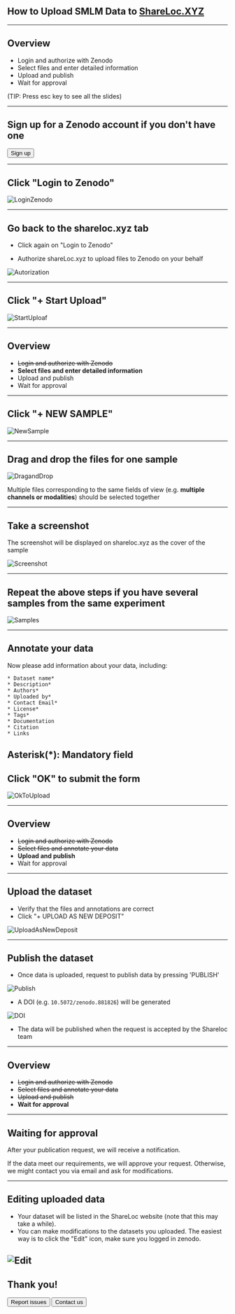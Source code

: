## How to Upload SMLM Data to [ShareLoc.XYZ](https://shareloc.xyz/)

-----
## Overview

 * Login and authorize with Zenodo
 * Select files and enter detailed information
 * Upload and publish
 * Wait for approval


(TIP: Press esc key to see all the slides)

-----
## Sign up for a Zenodo account if you don't have one

<button class="button" onclick=" window.open('https://sandbox.zenodo.org/signup/','_blank')">Sign up</button>

-----
## Click "Login to Zenodo"

![LoginZenodo](https://user-images.githubusercontent.com/56833522/125955630-674beae5-6244-4b19-a3a6-773f8e588827.png)

-----
## Go back to the shareloc.xyz tab

* Click again on "Login to Zenodo"

* Authorize shareLoc.xyz to upload files to Zenodo on your behalf

![Autorization](https://user-images.githubusercontent.com/56833522/125964039-8ea981ec-f64c-4ec4-b824-7137f46d1c33.png)


-----
## Click "+ Start Upload" 

![StartUploaf](https://user-images.githubusercontent.com/56833522/125957037-559f98c4-0e4f-4a09-8435-0a1a163c2e71.png)

-----
## Overview

 * ~~Login and authorize with Zenodo~~
 * **Select files and enter detailed information**
 * Upload and publish
 * Wait for approval


-----
## Click "+ NEW SAMPLE" 

![NewSample](https://user-images.githubusercontent.com/56833522/125957398-ef3bd589-4f20-4c8f-9934-a757e34d28cb.png)


-----
## Drag and drop the files for one sample

![DragandDrop](https://user-images.githubusercontent.com/56833522/126210513-ddcc2398-71cc-48bc-8c62-588030fa38bd.png)

Multiple files corresponding to the same fields of view (e.g. **multiple channels or modalities**) should be selected together

-----
## Take a screenshot

The screenshot will be displayed on shareloc.xyz as the cover of the sample

![Screenshot](https://user-images.githubusercontent.com/56833522/126209019-d950374f-6885-46b3-9814-ab5ac19c7483.png)

-----
## Repeat the above steps if you have several samples from the same experiment

![Samples](https://user-images.githubusercontent.com/56833522/125964728-95ace040-6727-48b9-94d9-b1124c2fde74.png)


-----
## Annotate your data

Now please add information about your data, including:
```
* Dataset name*
* Description*
* Authors*
* Uploaded by*
* Contact Email*
* License*
* Tags*
* Documentation
* Citation
* Links 
```

Asterisk(*): Mandatory field 
-----

## Click "OK" to submit the form

![OkToUpload](https://user-images.githubusercontent.com/56833522/125968206-8b45a726-e09e-4077-9412-7f282a4d4832.png)


-----
## Overview

 * ~~Login and authorize with Zenodo~~
 * ~~Select files and annotate your data~~
 * **Upload and publish**
 * Wait for approval


-----
## Upload the dataset
* Verify that the files and annotations are correct 
* Click "+ UPLOAD AS NEW DEPOSIT"

![UploadAsNewDeposit](https://user-images.githubusercontent.com/56833522/125969201-4e221879-d81f-4608-8853-f9df7bd4ff1b.png)


-----
## Publish the dataset
* Once data is uploaded, request to publish data by pressing 'PUBLISH'

![Publish](https://user-images.githubusercontent.com/56833522/126274928-4505abea-b676-4fae-8776-f407160a138f.png)

* A DOI (e.g. `10.5072/zenodo.881826`) will be generated

![DOI](https://user-images.githubusercontent.com/56833522/126274960-37cac052-d611-4b3c-9816-a45c4aa0ad5b.png)

* The data will be published when the request is accepted by the Shareloc team

-----
## Overview

 * ~~Login and authorize with Zenodo~~
 * ~~Select files and annotate your data~~
 * ~~Upload and publish~~
 * **Wait for approval**

-----
## Waiting for approval
After your publication request, we will receive a notification.

If the data meet our requirements, we will approve your request. Otherwise, we might contact you via email and ask for modifications.


-----
## Editing uploaded data
* Your dataset will be listed in the ShareLoc website (note that this may take a while).
* You can make modifications to the datasets you uploaded. The easiest way is to click the "Edit" icon, make sure you logged in zenodo.

![Edit](https://user-images.githubusercontent.com/56833522/126275073-1771adb8-f8fe-4741-9caf-b4be877a1039.png)
-----
## Thank you!

<button class="button" onclick=" window.open('https://github.com/imodpasteur/ShareLoc.XYZ/issues','_blank')">Report issues</button>
<button class="button" onclick=" window.open('https://oeway.typeform.com/to/rdkPmd','_blank')">Contact us</button>


